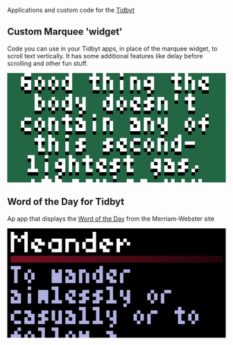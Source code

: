 Applications and custom code for the [Tidbyt](https://tidbyt.com)

## Custom Marquee 'widget'
Code you can use in your Tidbyt apps, in place of the marquee widget, to scroll text vertically. It has some additional features like delay before scrolling and other fun stuff.

![](https://github.com/posburn/tidbyt-apps/blob/main/CustomMarquee/centered-shadow.gif)

## Word of the Day for Tidbyt
Ap app that displays the [Word of the Day](https://www.merriam-webster.com/word-of-the-day) from the Merriam-Webster site

![](https://github.com/posburn/tidbyt-apps/blob/main/WordOfTheDay/wordOfTheDay.gif)

